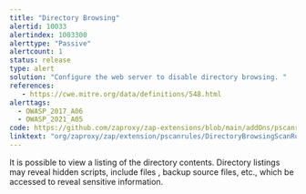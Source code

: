 ```yaml
---
title: "Directory Browsing"
alertid: 10033
alertindex: 1003300
alerttype: "Passive"
alertcount: 1
status: release
type: alert
solution: "Configure the web server to disable directory browsing. "
references:
   - https://cwe.mitre.org/data/definitions/548.html
alerttags: 
  - OWASP_2017_A06
  - OWASP_2021_A05
code: https://github.com/zaproxy/zap-extensions/blob/main/addOns/pscanrules/src/main/java/org/zaproxy/zap/extension/pscanrules/DirectoryBrowsingScanRule.java
linktext: "org/zaproxy/zap/extension/pscanrules/DirectoryBrowsingScanRule.java"
---
```

It is possible to view a listing of the directory contents. Directory listings may reveal hidden scripts, include files , backup source files, etc., which be accessed to reveal sensitive information.
